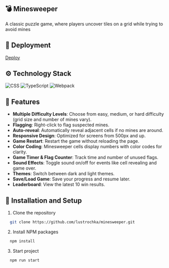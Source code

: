 ## 💣 Minesweeper

A classic puzzle game, where players uncover tiles on a grid while trying to avoid mines

## 🚀 Deployment

[Deploy](https://minesweeper-fdbfdb.netlify.app)

## ⚙️ Technology Stack

![CSS](https://img.shields.io/badge/CSS-3E8E41?style=for-the-badge&logo=css3&logoColor=white)
![TypeScript](https://img.shields.io/badge/typescript-%23007ACC.svg?style=for-the-badge&logo=typescript&logoColor=white)
![Webpack](https://img.shields.io/badge/Webpack-3CB371?style=for-the-badge&logo=webpack&logoColor=1E90FF)

## 🌟 **Features**

- **Multiple Difficulty Levels**: Choose from easy, medium, or hard difficulty (grid size and number of mines vary).
- **Flagging**: Right-click to flag suspected mines.
- **Auto-reveal**: Automatically reveal adjacent cells if no mines are around.
- **Responsive Design**: Optimized for screens from 500px and up.
- **Game Restart**: Restart the game without reloading the page.
- **Color Coding**: Minesweeper cells display numbers with color codes for clarity.
- **Game Timer & Flag Counter**: Track time and number of unused flags.
- **Sound Effects**: Toggle sound on/off for events like cell revealing and game over.
- **Themes**: Switch between dark and light themes.
- **Save/Load Game**: Save your progress and resume later.
- **Leaderboard**: View the latest 10 win results.

## 🔧 Installation and Setup

1. Clone the repository

```sh
  git clone https://github.com/lustrochka/minesweeper.git
```

2. Install NPM packages

```sh
  npm install
```

3. Start project

```sh
  npm run start
```
